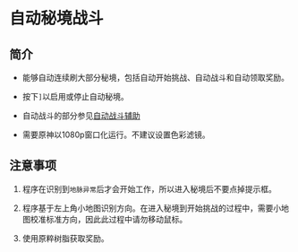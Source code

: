 # 自动秘境战斗

## 简介

- 能够自动连续刷大部分秘境，包括自动开始挑战、自动战斗和自动领取奖励。

- 按下`]`以启用或停止自动秘境。

- 自动战斗的部分参见[自动战斗辅助](combat_assi.md)

- 需要原神以1080p窗口化运行。不建议设置色彩滤镜。

## 注意事项

1. 程序在识别到`地脉异常`后才会开始工作，所以进入秘境后不要点掉提示框。

2. 程序基于左上角小地图识别方向。在进入秘境到开始挑战的过程中，需要小地图校准标准方向，因此此过程中请勿移动鼠标。

3. 使用原粹树脂获取奖励。
